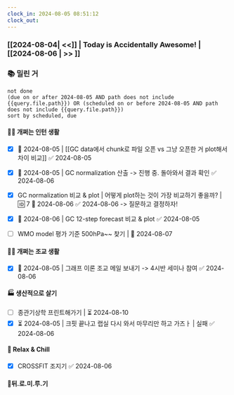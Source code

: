 ```yaml
---
clock_in: 2024-08-05 08:51:12
clock_out: 
---
```

### [[2024-08-04| <<]] | **Today is Accidentally Awesome!** | [[2024-08-06 | >> ]]

### 📚 밀린 거
```tasks
not done 
(due on or after 2024-08-05 AND path does not include {{query.file.path}}) OR (scheduled on or before 2024-08-05 AND path does not include {{query.file.path}})
sort by scheduled, due
```

#### 🤦‍♂️ 개쩌는 인턴 생활
- [x] 📅 2024-08-05 | [[GC data에서 chunk로 파일 오픈 vs 그냥 오픈한 거 plot해서 차이 비교]] ✅ 2024-08-05
- [x] 📅 2024-08-05 | GC normalization 산출 -> 진행 중. 돌아와서 결과 확인 ✅ 2024-08-06
- [x] GC normalization 비교 & plot | 어떻게 plot하는 것이 가장 비교하기 좋을까? | 🆔 7 📅 2024-08-06 ✅ 2024-08-06
      -> 질문하고 결정하자!
- [x] 📅 2024-08-06 | GC 12-step forecast 비교 & plot ✅ 2024-08-05
- [ ] WMO model 평가 기준 500hPa~~ 찾기 | 📅 2024-08-07
      

#### 👨‍🏫 개쩌는 조교 생활
- [x] 📅 2024-08-05 | 그래프 이론 조교 메일 보내기 -> 4시반 세미나 참여 ✅ 2024-08-06

#### 🏭 생산적으로 살기
- [ ] 종관기상학 프린트해가기 | ⏳ 2024-08-10
- [x] ⏳ 2024-08-05 | 크핏 끝나고 랩실 다시 와서 마무리만 하고 가즈ㅏ | 실패 ✅ 2024-08-06

#### 🍻 Relax & Chill 
- [x] CROSSFIT 조지기 ✅ 2024-08-06

#### 💨뒤.로.미.루.기

